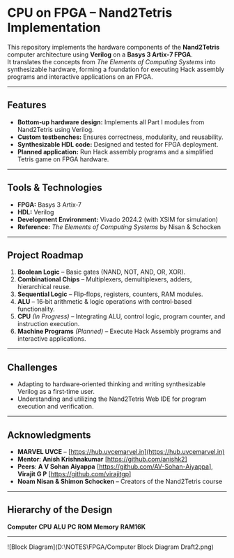 # CPU on FPGA – Nand2Tetris Implementation

This repository implements the hardware components of the **Nand2Tetris** computer architecture using **Verilog** on a **Basys 3 Artix‑7 FPGA**.  
It translates the concepts from *The Elements of Computing Systems* into synthesizable hardware, forming a foundation for executing Hack assembly programs and interactive applications on an FPGA.

---

## Features
- **Bottom‑up hardware design:** Implements all Part I modules from Nand2Tetris using Verilog.
- **Custom testbenches:** Ensures correctness, modularity, and reusability.
- **Synthesizable HDL code:** Designed and tested for FPGA deployment.
- **Planned application:** Run Hack assembly programs and a simplified Tetris game on FPGA hardware.

---

## Tools & Technologies
- **FPGA:** Basys 3 Artix‑7  
- **HDL:** Verilog  
- **Development Environment:** Vivado 2024.2 (with XSIM for simulation)  
- **Reference:** *The Elements of Computing Systems* by Nisan & Schocken  

---

## Project Roadmap
1. **Boolean Logic** – Basic gates (NAND, NOT, AND, OR, XOR).  
2. **Combinational Chips** – Multiplexers, demultiplexers, adders, hierarchical reuse.  
3. **Sequential Logic** – Flip‑flops, registers, counters, RAM modules.  
4. **ALU** – 16‑bit arithmetic & logic operations with control‑based functionality.  
5. **CPU** *(In Progress)* – Integrating ALU, control logic, program counter, and instruction execution.  
6. **Machine Programs** *(Planned)* – Execute Hack Assembly programs and interactive applications.  

---

## Challenges
- Adapting to hardware‑oriented thinking and writing synthesizable Verilog as a first‑time user.  
- Understanding and utilizing the Nand2Tetris Web IDE for program execution and verification.  

---

## Acknowledgments
- **MARVEL UVCE** – [https://hub.uvcemarvel.in](https://hub.uvcemarvel.in)
- **Mentor**: **Anish Krishnakumar** [https://github.com/anishk2]
- **Peers**: **A V Sohan Aiyappa** [https://github.com/AV-Sohan-Aiyappa], **Virajit G P** [https://github.com/virajitgp]
- **Noam Nisan & Shimon Schocken** – Creators of the Nand2Tetris course  

---

## Hierarchy of the Design 
  **Computer**
    **CPU**
      **ALU**
      **PC**
    **ROM**
    **Memory**
      **RAM16K**

---

![Block Diagram](D:\NOTES\FPGA/Computer Block Diagram Draft2.png)

